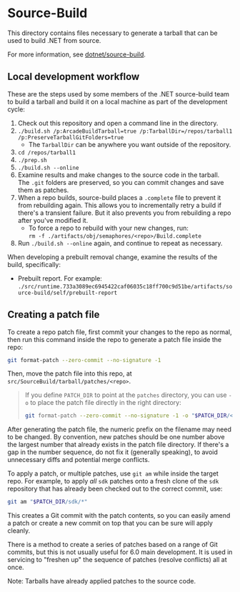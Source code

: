 # Source-Build

This directory contains files necessary to generate a tarball that can be used
to build .NET from source.

For more information, see
[dotnet/source-build](https://github.com/dotnet/source-build).

## Local development workflow

These are the steps used by some members of the .NET source-build team to build
a tarball and build it on a local machine as part of the development cycle:

1. Check out this repository and open a command line in the directory.
1. `./build.sh /p:ArcadeBuildTarball=true /p:TarballDir=/repos/tarball1 /p:PreserveTarballGitFolders=true`
    * The `TarballDir` can be anywhere you want outside of the repository.
1. `cd /repos/tarball1`
1. `./prep.sh`
1. `./build.sh --online`
1. Examine results and make changes to the source code in the tarball. The
   `.git` folders are preserved, so you can commit changes and save them as
   patches.
1. When a repo builds, source-build places a `.complete` file to prevent it from
   rebuilding again. This allows you to incrementally retry a build if there's a
   transient failure. But it also prevents you from rebuilding a repo after
   you've modified it.
    * To force a repo to rebuild with your new changes, run:  
      `rm -f ./artifacts/obj/semaphores/<repo>/Build.complete`
1. Run `./build.sh --online` again, and continue to repeat as necessary.

When developing a prebuilt removal change, examine the results of the build,
specifically:

* Prebuilt report. For example:  
  `./src/runtime.733a3089ec6945422caf06035c18ff700c9d51be/artifacts/source-build/self/prebuilt-report`

## Creating a patch file

To create a repo patch file, first commit your changes to the repo as normal,
then run this command inside the repo to generate a patch file inside the repo:

```sh
git format-patch --zero-commit --no-signature -1
```

Then, move the patch file into this repo, at
`src/SourceBuild/tarball/patches/<repo>`.

> If you define `PATCH_DIR` to point at the `patches` directory, you can use
> `-o` to place the patch file directly in the right directory:
>
> ```sh
> git format-patch --zero-commit --no-signature -1 -o "$PATCH_DIR/<repo>"
> ```

After generating the patch file, the numeric prefix on the filename may need to
be changed. By convention, new patches should be one number above the largest
number that already exists in the patch file directory. If there's a gap in the
number sequence, do not fix it (generally speaking), to avoid unnecessary diffs
and potential merge conflicts.

To apply a patch, or multiple patches, use `git am` while inside the target
repo. For example, to apply *all* `sdk` patches onto a fresh clone of the `sdk`
repository that has already been checked out to the correct commit, use:

```sh
git am "$PATCH_DIR/sdk/*"
```

This creates a Git commit with the patch contents, so you can easily amend a
patch or create a new commit on top that you can be sure will apply cleanly.

There is a method to create a series of patches based on a range of Git commits,
but this is not usually useful for 6.0 main development. It is used in servicing
to "freshen up" the sequence of patches (resolve conflicts) all at once.

Note: Tarballs have already applied patches to the source code.
